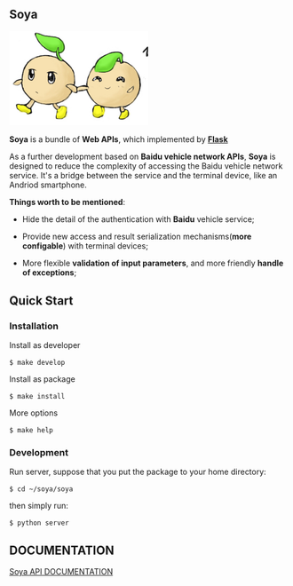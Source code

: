 ## Soya 

<img src="icon.jpg" alt="soya" width="250px" />


__Soya__ is a bundle of __Web APIs__, which implemented by [__Flask__](https://github.com/mitsuhiko/flask)

As a further development based on __Baidu vehicle network APIs__, __Soya__ is designed to reduce the complexity
of accessing the Baidu vehicle network service. It's a bridge between the service and the terminal device, like
an Andriod smartphone.

__Things worth to be mentioned__:

* Hide the detail of the authentication with __Baidu__ vehicle service;

* Provide new access and result serialization mechanisms(__more configable__) with terminal devices;

* More flexible __validation of input parameters__, and more friendly __handle of exceptions__;


## Quick Start

### Installation

Install as developer

```
$ make develop
```

Install as package

```
$ make install
```

More options

```
$ make help
```

### Development

Run server, suppose that you put the package to your home directory:

```
$ cd ~/soya/soya
```

then simply run:

```
$ python server
```

## DOCUMENTATION

[Soya API DOCUMENTATION](https://github.com/awesomezdt/soya/blob/develop/doc/documentation.md)
